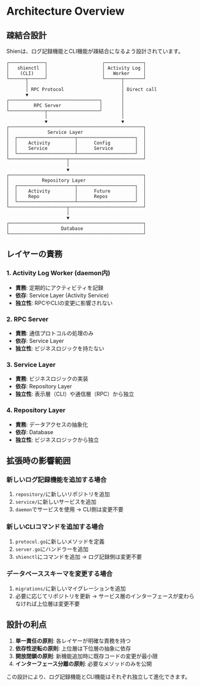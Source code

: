 # Architecture Overview

## 疎結合設計

Shienは、ログ記録機能とCLI機能が疎結合になるよう設計されています。

```
┌─────────────┐                    ┌──────────────┐
│   shienctl  │                    │ Activity Log │
│    (CLI)    │                    │   Worker     │
└──────┬──────┘                    └──────┬───────┘
       │                                  │
       │ RPC Protocol                     │ Direct call
       ▼                                  │
┌─────────────────────────────────┐       │
│         RPC Server              │       │
└─────────────┬───────────────────┘       │
              │                           │
              ▼                           ▼
┌─────────────────────────────────────────────────┐
│              Service Layer                      │
│  ┌─────────────────────┬─────────────────────┐  │
│  │    Activity         │      Config         │  │
│  │    Service          │      Service        │  │
│  └─────────────────────┴─────────────────────┘  │
└─────────────────────┬───────────────────────────┘
                      │
                      ▼
┌─────────────────────────────────────────────────┐
│            Repository Layer                     │
│  ┌─────────────────────┬─────────────────────┐  │
│  │    Activity         │      Future         │  │
│  │    Repo             │      Repos          │  │
│  └─────────────────────┴─────────────────────┘  │
└─────────────────────┬───────────────────────────┘
                      │
                      ▼
┌─────────────────────────────────────────────────┐
│                   Database                      │
└─────────────────────────────────────────────────┘
```

## レイヤーの責務

### 1. Activity Log Worker (daemon内)
- **責務**: 定期的にアクティビティを記録
- **依存**: Service Layer (Activity Service)
- **独立性**: RPCやCLIの変更に影響されない

### 2. RPC Server
- **責務**: 通信プロトコルの処理のみ
- **依存**: Service Layer
- **独立性**: ビジネスロジックを持たない

### 3. Service Layer
- **責務**: ビジネスロジックの実装
- **依存**: Repository Layer
- **独立性**: 表示層（CLI）や通信層（RPC）から独立

### 4. Repository Layer
- **責務**: データアクセスの抽象化
- **依存**: Database
- **独立性**: ビジネスロジックから独立

## 拡張時の影響範囲

### 新しいログ記録機能を追加する場合
1. `repository/`に新しいリポジトリを追加
2. `service/`に新しいサービスを追加
3. `daemon`でサービスを使用
→ CLI側は変更不要

### 新しいCLIコマンドを追加する場合
1. `protocol.go`に新しいメソッドを定義
2. `server.go`にハンドラーを追加
3. `shienctl`にコマンドを追加
→ ログ記録側は変更不要

### データベーススキーマを変更する場合
1. `migrations/`に新しいマイグレーションを追加
2. 必要に応じてリポジトリを更新
→ サービス層のインターフェースが変わらなければ上位層は変更不要

## 設計の利点

1. **単一責任の原則**: 各レイヤーが明確な責務を持つ
2. **依存性逆転の原則**: 上位層は下位層の抽象に依存
3. **開放閉鎖の原則**: 新機能追加時に既存コードの変更が最小限
4. **インターフェース分離の原則**: 必要なメソッドのみを公開

この設計により、ログ記録機能とCLI機能はそれぞれ独立して進化できます。